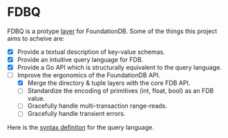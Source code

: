 # FDBQ

FDBQ is a protype
[layer](https://apple.github.io/foundationdb/layer-concept.html)
for FoundationDB. Some of the things this project aims to
acheive are:
- [x] Provide a textual description of key-value schemas.
- [x] Provide an intuitive query language for FDB.
- [x] Provide a Go API which is structurally equivalent to
  the query language.
- [ ] Improve the ergonomics of the FoundationDB API.
  - [x] Merge the directory & tuple layers with the core FDB
    API.
  - [ ] Standardize the encoding of primitives (int, float,
    bool) as an FDB value.
  - [ ] Gracefully handle multi-transaction range-reads.
  - [ ] Gracefully handle transient errors.

Here is the [syntax definiton](syntax.ebnf) for the query
language.
